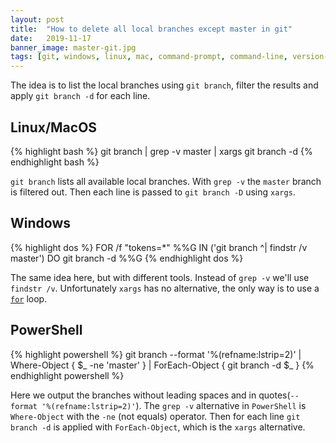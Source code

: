 ```yaml
---
layout: post
title:  "How to delete all local branches except master in git"
date:   2019-11-17
banner_image: master-git.jpg
tags: [git, windows, linux, mac, command-prompt, command-line, version-control, how-to]
---
```


The idea is to list the local branches using `git branch`, filter the results and apply `git branch -d` for each line.

## Linux/MacOS
{% highlight bash %}
git branch | grep -v master | xargs git branch -d
{% endhighlight bash %}

`git branch` lists all available local branches. With `grep -v` the `master` branch is filtered out. Then each line is passed to `git branch -D` using `xargs`.
 
## Windows
{% highlight dos %}
FOR /f "tokens=*" %%G IN ('git branch ^| findstr /v master') DO git branch -d %%G
{% endhighlight dos %}

The same idea here, but with different tools. Instead of `grep -v` we'll use `findstr /v`. Unfortunately `xargs` has no alternative, the only way is to use a [`for`](https://ss64.com/nt/for_f.html) loop. 

<!--more-->

## PowerShell
{% highlight powershell %}
git branch --format '%(refname:lstrip=2)' | Where-Object { $_ -ne 'master' } | ForEach-Object { git branch -d $_ }
{% endhighlight powershell %}

Here we output the branches without leading spaces and in quotes(`--format '%(refname:lstrip=2)'`). The `grep -v` alternative in `PowerShell` is `Where-Object` with the `-ne` (not equals) operator. Then for each line `git branch -d` is applied with `ForEach-Object`, which is the `xargs` alternative.
